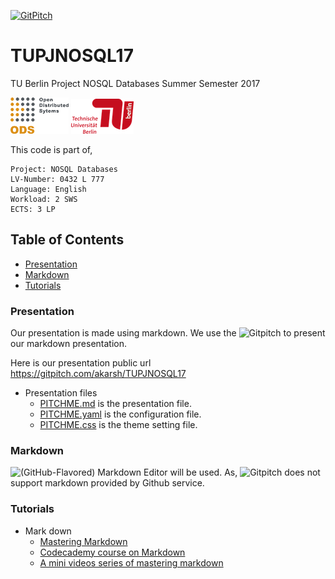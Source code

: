 [![GitPitch](https://gitpitch.com/assets/badge.svg)](https://gitpitch.com/akarsh/TUPJNOSQL17/master?grs=github&t=white)

# TUPJNOSQL17
TU Berlin Project NOSQL Databases Summer Semester 2017   

![](images/image1.png) ![](images/image.png)

This code is part of,

    Project: NOSQL Databases
    LV-Number: 0432 L 777
    Language: English
    Workload: 2 SWS
    ECTS: 3 LP

## Table of Contents
- [Presentation](#presentation)
- [Markdown](#markdown)
- [Tutorials](#tutorials)

### Presentation
Our presentation is made using markdown. We use the ![Gitpitch](https://gitpitch.com) to present our markdown presentation.

Here is our presentation public url https://gitpitch.com/akarsh/TUPJNOSQL17 

- Presentation files
    - [PITCHME.md](PITCHME.md) is the presentation file.
    - [PITCHME.yaml](PITCHME.yaml) is the configuration file.
    - [PITCHME.css](PITCHME.css) is the theme setting file.

### Markdown
![(GitHub-Flavored) Markdown Editor](https://jbt.github.io/markdown-editor/) will be used. As, ![Gitpitch](https://gitpitch.com) does not support markdown provided by Github service.

### Tutorials
- Mark down
    - [Mastering Markdown](https://guides.github.com/features/mastering-markdown/)
    - [Codecademy course on Markdown](https://www.google.de/url?sa=t&rct=j&q=&esrc=s&source=web&cd=3&ved=0ahUKEwj0xeHIq7DUAhVBuBoKHS69AggQFgg0MAI&url=https%3A%2F%2Fwww.codecademy.com%2Fcourses%2Fweb-intermediate-en-Bw3bg%2F0%2F1&usg=AFQjCNHm8_PJ4xOtbmdNlsGD3E1IZBp4pA&sig2=pKnUgTZSpMCEb8Feh4M1uA&cad=rja)
    - [A mini videos series of mastering markdown](https://masteringmarkdown.com/)
